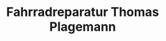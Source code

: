 ---
title: "Fahrradreparatur Thomas Plagemann"
url: /stuttgart/fahrradreparatur-thomas-plagemann/
shop: Fahrrad
---